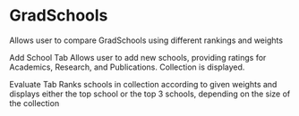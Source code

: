 GradSchools
===============

Allows user to compare GradSchools using different rankings and weights

Add School Tab 
  Allows user to add new schools, providing ratings for Academics, Research, and Publications. Collection is displayed.
  
Evaluate Tab
   Ranks schools in collection according to given weights and displays either the top school or the top 3 schools, depending 
   on the size of the collection
